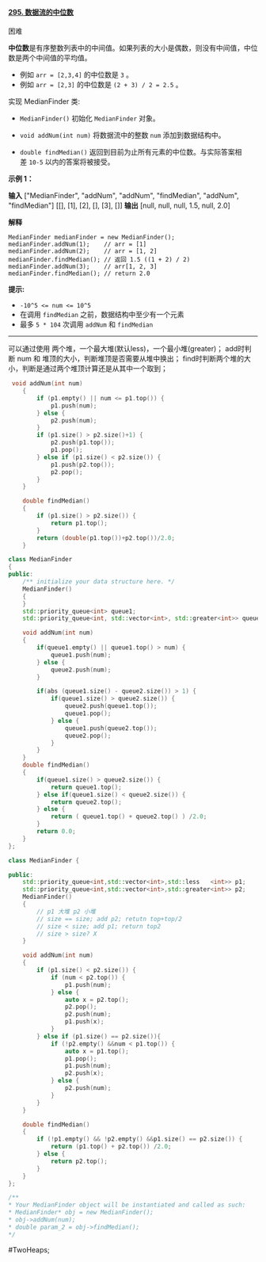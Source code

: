 #### [295. 数据流的中位数](https://leetcode.cn/problems/find-median-from-data-stream/)

困难

**中位数**是有序整数列表中的中间值。如果列表的大小是偶数，则没有中间值，中位数是两个中间值的平均值。

- 例如 `arr = [2,3,4]` 的中位数是 `3` 。
- 例如 `arr = [2,3]` 的中位数是 `(2 + 3) / 2 = 2.5` 。

实现 MedianFinder 类:

- `MedianFinder()` 初始化 `MedianFinder` 对象。

- `void addNum(int num)` 将数据流中的整数 `num` 添加到数据结构中。

- `double findMedian()` 返回到目前为止所有元素的中位数。与实际答案相差 `10-5` 以内的答案将被接受。


**示例 1：**

**输入**
["MedianFinder", "addNum", "addNum", "findMedian", "addNum", "findMedian"]
\[[], [1], [2], [], [3], []\]
**输出**
[null, null, null, 1.5, null, 2.0]

**解释**
```
MedianFinder medianFinder = new MedianFinder();
medianFinder.addNum(1);    // arr = [1]
medianFinder.addNum(2);    // arr = [1, 2]
medianFinder.findMedian(); // 返回 1.5 ((1 + 2) / 2)
medianFinder.addNum(3);    // arr[1, 2, 3]
medianFinder.findMedian(); // return 2.0
```
**提示:**

- `-10^5 <= num <= 10^5`
- 在调用 `findMedian` 之前，数据结构中至少有一个元素
- 最多 `5 * 104` 次调用 `addNum` 和 `findMedian`
---- ----
可以通过使用 两个堆，一个最大堆(默认less)，一个最小堆(greater)；
add时判断 num 和 堆顶的大小，判断堆顶是否需要从堆中换出；
find时判断两个堆的大小，判断是通过两个堆顶计算还是从其中一个取到；
```cpp
 void addNum(int num)
    {
        if (p1.empty() || num <= p1.top()) {
            p1.push(num);
        } else {
            p2.push(num);
        }
        if (p1.size() > p2.size()+1) {
            p2.push(p1.top());
            p1.pop();
        } else if (p1.size() < p2.size()) {
            p1.push(p2.top());
            p2.pop();
        }
    }

    double findMedian()
    {
        if (p1.size() > p2.size()) {
            return p1.top();
        }
        return (double(p1.top())+p2.top())/2.0;
    }
```

```cpp
class MedianFinder
{
public:
    /** initialize your data structure here. */
    MedianFinder()
    {
    }
    std::priority_queue<int> queue1;
    std::priority_queue<int, std::vector<int>, std::greater<int>> queue2;

    void addNum(int num)
    {
        if(queue1.empty() || queue1.top() > num) {
            queue1.push(num);
        } else {
            queue2.push(num);
        }

        if(abs (queue1.size() - queue2.size()) > 1) {
            if(queue1.size() > queue2.size()) {
                queue2.push(queue1.top());
                queue1.pop();
            } else {
                queue1.push(queue2.top());
                queue2.pop();
            }
        }
    }
    double findMedian()
    {
        if(queue1.size() > queue2.size()) {
            return queue1.top();
        } else if(queue1.size() < queue2.size()) {
            return queue2.top();
        } else {
            return ( queue1.top() + queue2.top() ) /2.0;
        }
        return 0.0;
    }
};
```

```cpp
class MedianFinder {

public:
    std::priority_queue<int,std::vector<int>,std::less   <int>> p1;
    std::priority_queue<int,std::vector<int>,std::greater<int>> p2;
    MedianFinder()
    {
        // p1 大堆 p2 小堆
        // size == size; add p2; retutn top+top/2
        // size < size; add p1; return top2
        // size > size? X
    }

    void addNum(int num)
    {
        if (p1.size() < p2.size()) {
            if (num < p2.top()) {
                p1.push(num);
            } else {
                auto x = p2.top();
                p2.pop();
                p2.push(num);
                p1.push(x);
            }
        } else if (p1.size() == p2.size()){
            if (!p2.empty() &&num < p1.top()) {
                auto x = p1.top();
                p1.pop();
                p1.push(num);
                p2.push(x);
            } else {
                p2.push(num);
            }
        }
    }

    double findMedian()
    {
        if (!p1.empty() && !p2.empty() &&p1.size() == p2.size()) {
            return (p1.top() + p2.top()) /2.0;
        } else {
            return p2.top();
        }
    }
};

/**
* Your MedianFinder object will be instantiated and called as such:
* MedianFinder* obj = new MedianFinder();
* obj->addNum(num);
* double param_2 = obj->findMedian();
*/
```
#TwoHeaps;
